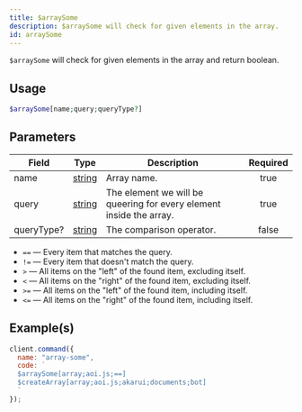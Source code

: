 ```yaml
---
title: $arraySome
description: $arraySome will check for given elements in the array.
id: arraySome
---
```


`$arraySome` will check for given elements in the array and return boolean.

## Usage

```php
$arraySome[name;query;queryType?]
```

## Parameters

| Field      | Type                                                                                              | Description                                                         | Required |
| ---------- | ------------------------------------------------------------------------------------------------- | ------------------------------------------------------------------- | :------: |
| name       | [string](https://developer.mozilla.org/en-US/docs/Web/JavaScript/Reference/Global_Objects/String) | Array name.                                                         |   true   |
| query      | [string](https://developer.mozilla.org/en-US/docs/Web/JavaScript/Reference/Global_Objects/String) | The element we will be queering for every element inside the array. |   true   |
| queryType? | [string](https://developer.mozilla.org/en-US/docs/Web/JavaScript/Reference/Global_Objects/String) | The comparison operator.                                            |  false   |

- `==` — Every item that matches the query.
- `!=` — Every item that doesn't match the query.
- `>` — All items on the "left" of the found item, excluding itself.
- `<` — All items on the "right" of the found item, excluding itself.
- `>=` — All items on the "left" of the found item, including itself.
- `<=` — All items on the "right" of the found item, including itself.

## Example(s)

```javascript
client.command({
  name: "array-some",
  code: `
  $arraySome[array;aoi.js;==]
  $createArray[array;aoi.js;akarui;documents;bot]
  `
});
```
